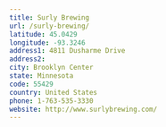 ```yaml
---
title: Surly Brewing
url: /surly-brewing/
latitude: 45.0429
longitude: -93.3246
address1: 4811 Dusharme Drive
address2: 
city: Brooklyn Center
state: Minnesota
code: 55429
country: United States
phone: 1-763-535-3330
website: http://www.surlybrewing.com/
---
```


